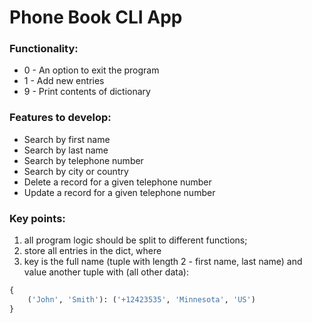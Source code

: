 # Phone Book CLI App

### Functionality:
- 0 - An option to exit the program
- 1 - Add new entries
- 9 - Print contents of dictionary

### Features to develop:
- Search by first name 
- Search by last name 
- Search by telephone number 
- Search by city or country 
- Delete a record for a given telephone number 
- Update a record for a given telephone number

### Key points:
1. all program logic should be split to different functions;
2. store all entries in the dict, where
3. key is the full name (tuple with length 2 - first name, last name)
and value another tuple with (all other data):
```python
{
    ('John', 'Smith'): ('+12423535', 'Minnesota', 'US')
}
```
